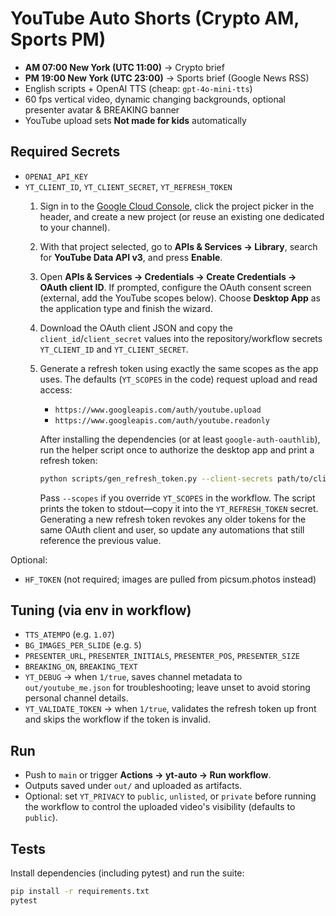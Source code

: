 # YouTube Auto Shorts (Crypto AM, Sports PM)

- **AM 07:00 New York (UTC 11:00)** → Crypto brief
- **PM 19:00 New York (UTC 23:00)** → Sports brief (Google News RSS)
- English scripts + OpenAI TTS (cheap: `gpt-4o-mini-tts`)
- 60 fps vertical video, dynamic changing backgrounds, optional presenter avatar & BREAKING banner
- YouTube upload sets **Not made for kids** automatically

## Required Secrets
- `OPENAI_API_KEY`
- `YT_CLIENT_ID`, `YT_CLIENT_SECRET`, `YT_REFRESH_TOKEN`
  1. Sign in to the [Google Cloud Console](https://console.cloud.google.com/), click the project picker in the header, and create a new project (or reuse an existing one dedicated to your channel).
  2. With that project selected, go to **APIs & Services → Library**, search for **YouTube Data API v3**, and press **Enable**.
  3. Open **APIs & Services → Credentials → Create Credentials → OAuth client ID**. If prompted, configure the OAuth consent screen (external, add the YouTube scopes below). Choose **Desktop App** as the application type and finish the wizard.
  4. Download the OAuth client JSON and copy the `client_id`/`client_secret` values into the repository/workflow secrets `YT_CLIENT_ID` and `YT_CLIENT_SECRET`.
  5. Generate a refresh token using exactly the same scopes as the app uses. The defaults (`YT_SCOPES` in the code) request upload and read access:
     - `https://www.googleapis.com/auth/youtube.upload`
     - `https://www.googleapis.com/auth/youtube.readonly`

     After installing the dependencies (or at least `google-auth-oauthlib`), run the helper script once to authorize the desktop app and print a refresh token:

     ```bash
     python scripts/gen_refresh_token.py --client-secrets path/to/client_secret.json
     ```

     Pass `--scopes` if you override `YT_SCOPES` in the workflow. The script prints the token to stdout—copy it into the `YT_REFRESH_TOKEN` secret. Generating a new refresh token revokes any older tokens for the same OAuth client and user, so update any automations that still reference the previous value.

Optional:
- `HF_TOKEN` (not required; images are pulled from picsum.photos instead)

## Tuning (via env in workflow)
- `TTS_ATEMPO` (e.g. `1.07`)  
- `BG_IMAGES_PER_SLIDE` (e.g. `5`)  
- `PRESENTER_URL`, `PRESENTER_INITIALS`, `PRESENTER_POS`, `PRESENTER_SIZE`  
- `BREAKING_ON`, `BREAKING_TEXT`
- `YT_DEBUG` → when `1/true`, saves channel metadata to `out/youtube_me.json` for troubleshooting; leave unset to avoid storing personal channel details.
- `YT_VALIDATE_TOKEN` → when `1/true`, validates the refresh token up front and skips the workflow if the token is invalid.

## Run
- Push to `main` or trigger **Actions → yt-auto → Run workflow**.
- Outputs saved under `out/` and uploaded as artifacts.
- Optional: set `YT_PRIVACY` to `public`, `unlisted`, or `private` before running the
  workflow to control the uploaded video's visibility (defaults to `public`).

## Tests

Install dependencies (including pytest) and run the suite:

```bash
pip install -r requirements.txt
pytest
```
